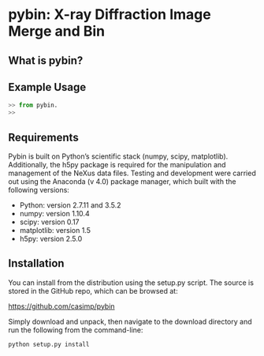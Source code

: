 pybin: X-ray Diffraction Image Merge and Bin
===============================================

What is pybin?
-------------


Example Usage
-------------


```python
>> from pybin.
>> 
```
Requirements
------------

Pybin is built on Python’s scientific stack (numpy, scipy, matplotlib). Additionally, the h5py package is required for the manipulation and management of the NeXus data files. Testing and development were carried out using the Anaconda (v 4.0) package manager, which built with the following versions:

-	Python: version 2.7.11 and 3.5.2
-	numpy: version 1.10.4
-	scipy: version 0.17
-	matplotlib: version 1.5
-	h5py: version 2.5.0

Installation
------------

You can install from the distribution using the setup.py script. The source is stored in the GitHub repo, which can be browsed at:

https://github.com/casimp/pybin

Simply download and unpack, then navigate to the download directory and run the following from the command-line:

```
python setup.py install
```